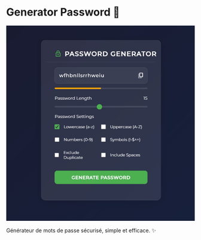 # Generator Password 🚀

![Aperçu de l'application](PSW_Generator.jpg)

Générateur de mots de passe sécurisé, simple et efficace. ✨
